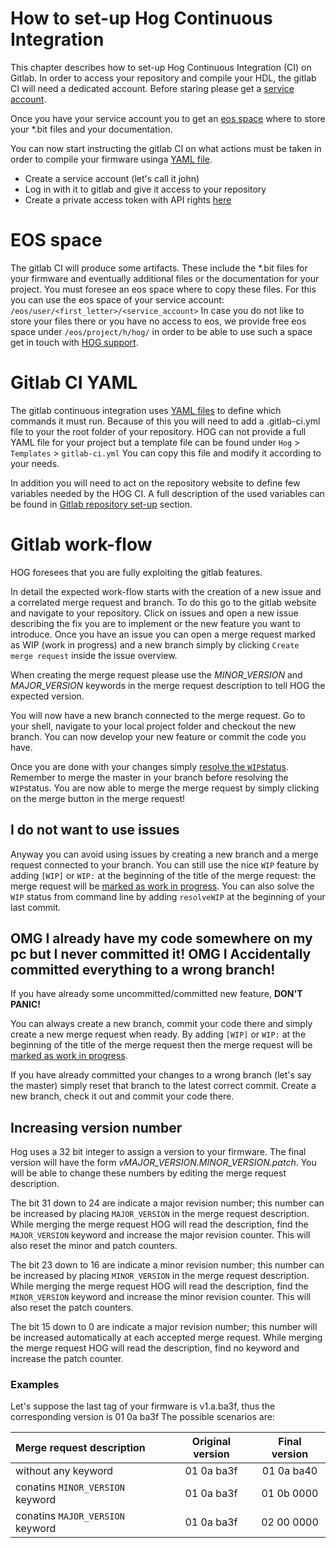# How to set-up Hog Continuous Integration
This chapter describes how to set-up Hog Continuous Integration (CI) on Gitlab.
 In order to access your repository and compile your HDL, the gitlab CI will need a dedicated account. 
 Before staring please get a [service account](#service_account).

 Once you  have your service account you to get an [eos space](#eos_space) where to store your \*.bit files and your documentation.

 You can now start instructing the gitlab CI on what actions must be taken in order to compile your firmware usinga [YAML file](Gitlab_CI_YAML). 

  - Create a service account (let's call it john)
  - Log in with it to gitlab and give it access to your repository
  - Create a private access token with API rights [here](https://gitlab.cern.ch/profile/personal_access_tokens)


# EOS space

The gitlab CI will produce some artifacts.
These include the \*.bit files for your firmware and eventually additional files or the documentation for your project.
You must foresee an eos space where to copy these files.
For this you can use the eos space of your service account: `/eos/user/<first_letter>/<service_account>`
In case you do not like to store your files there or you have no access to eos, we provide free eos space under `/eos/project/h/hog/`
in order to be able to use such a space get in touch with [HOG support](mailto:hog@cern.ch).


# Gitlab CI YAML

The gitlab continuous integration uses [YAML files](https://docs.gitlab.com/ee/ci/yaml/) to define which commands it must run.
Because of this you will need to add a .gitlab-ci.yml file to your the root folder of your repository.
HOG can not provide a full YAML file for your project but a template file can be found under `Hog` > `Templates` > `gitlab-ci.yml`
You can copy this file and modify it according to your needs.

In addition you will need to act on the repository website to define few variables needed by the HOG CI.
A full description of the used variables can be found in [Gitlab repository set-up](#gitlab-repository-setup) section.

# Gitlab work-flow

HOG foresees that you are fully exploiting the gitlab features.

In detail the expected work-flow starts with the creation of a new issue and a correlated merge request and branch.
To do this go to the gitlab website and navigate to your repository.
Click on issues and open a new issue describing the fix you are to implement or the new feature you want to introduce.
Once you have an issue you can open a merge request marked as WIP (work in progress) and a new branch simply by clicking `Create merge request` inside the issue overview.

When creating the merge request please use the *MINOR_VERSION* and *MAJOR_VERSION* keywords in the merge request description to tell HOG the expected version.


You will now have a new branch connected to the merge request.
Go to your shell, navigate to your local project folder and checkout the new branch.
You can now develop your new feature or commit the code you have.

Once you are done with your changes simply [resolve the `WIP`status](https://docs.gitlab.com/ee/user/project/merge_requests/work_in_progress_merge_requests.html).
Remember to merge the master in your branch before resolving the `WIP`status.
You are now able to merge the merge request by simply clicking on the merge button in the merge request!

## I do not want to use issues

Anyway you can avoid using issues by creating a new branch and a merge request connected to your branch.
You can still use the nice `WIP` feature by adding `[WIP]` or `WIP:` at the beginning of the title of the merge request: the merge request will be [marked as work in progress](https://docs.gitlab.com/ee/user/project/merge_requests/work_in_progress_merge_requests.html).
You can also solve the `WIP` status from command line by adding `resolveWIP` at the beginning of your last commit.

## OMG I already have my code somewhere on my pc but I never committed it! OMG I Accidentally committed everything to a wrong branch!

If you have already some uncommitted/committed new feature, **DON'T PANIC!**

You can always create a new branch, commit your code there and simply create a new merge request when ready.
By adding `[WIP]` or `WIP:` at the beginning of the title of the merge request then the merge request will be [marked as work in progress](https://docs.gitlab.com/ee/user/project/merge_requests/work_in_progress_merge_requests.html).

If you have already committed your changes to a wrong branch (let's say the master) simply reset that branch to the latest correct commit. 
Create a new branch, check it out and commit your code there.

## Increasing version number
Hog uses a 32 bit integer to assign a version to your firmware.
The final version will have the form *vMAJOR_VERSION.MINOR_VERSION.patch*.
You will be able to change these numbers by editing the merge request description.

The bit 31 down to 24 are indicate a major revision number; this number can be increased by placing `MAJOR_VERSION` in the merge request description. 
While merging the merge request HOG will read the description, find the `MAJOR_VERSION` keyword and increase the major revision counter.
This will also reset the minor and patch counters.

The bit 23 down to 16 are indicate a minor revision number; this number can be increased by placing `MINOR_VERSION` in the merge request description. 
While merging the merge request HOG will read the description, find the `MINOR_VERSION` keyword and increase the minor revision counter.
This will also reset the patch counters.

The bit 15 down to 0 are indicate a major revision number; this number will be increased automatically at each accepted merge request. 
While merging the merge request HOG will read the description, find no keyword and increase the patch counter.
 
### Examples

Let's suppose the last tag of your firmware is v1.a.ba3f, thus the corresponding version is 01 0a ba3f
The possible scenarios are:

| Merge request description        | Original version | Final version |
|:---------------------------------|:----------------:|:-------------:|
|  without any keyword             | 01 0a ba3f       | 01 0a ba40    |
| conatins `MINOR_VERSION` keyword | 01 0a ba3f       | 01 0b 0000    |
| conatins `MAJOR_VERSION` keyword | 01 0a ba3f       | 02 00 0000    |
